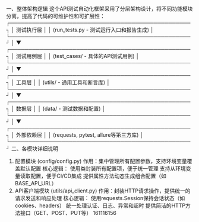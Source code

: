 一、整体架构逻辑
这个API测试自动化框架采用了分层架构设计，将不同功能模块分离，提高了代码的可维护性和可扩展性：
┌─────────────────────────────────────────────────┐
│                  测试执行层                      │
│  (run_tests.py - 测试运行入口和报告生成)         │
└─────────────────────────────────────────────────┘
             │
             ▼
┌─────────────────────────────────────────────────┐
│                  测试用例层                      │
│  (test_cases/ - 具体的API测试用例)              │
└─────────────────────────────────────────────────┘
             │
             ▼
┌─────────────────────────────────────────────────┐
│                  工具层                         │
│  (utils/ - 通用工具和断言库)                    │
└─────────────────────────────────────────────────┘
             │
             ▼
┌─────────────────────────────────────────────────┐
│                  数据层                         │
│  (data/ - 测试数据和配置)                       │
└─────────────────────────────────────────────────┘
             │
             ▼
┌─────────────────────────────────────────────────┐
│                  外部依赖层                     │
│  (requests, pytest, allure等第三方库)           │
└─────────────────────────────────────────────────┘
二、各模块详细说明
1. 配置模块 (config/config.py)
作用：集中管理所有配置参数，支持环境变量覆盖默认配置
核心逻辑：
使用类封装所有配置项，便于统一管理
支持从环境变量读取配置，便于CI/CD集成
提供属性方法动态生成组合配置（如BASE_API_URL）
2. API客户端模块 (utils/api_client.py)
作用：封装HTTP请求操作，提供统一的请求发送和响应处理
核心逻辑：
使用requests.Session保持会话状态（如cookies、headers）
统一处理认证、日志、异常和超时
提供简洁的HTTP方法接口（GET、POST、PUT等）
161116156